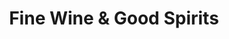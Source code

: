 ---
title: "Fine Wine & Good Spirits"
url: /orchard-park/fine-wine-and-good-spirits-amelia-drive/
shop: alcohol
---